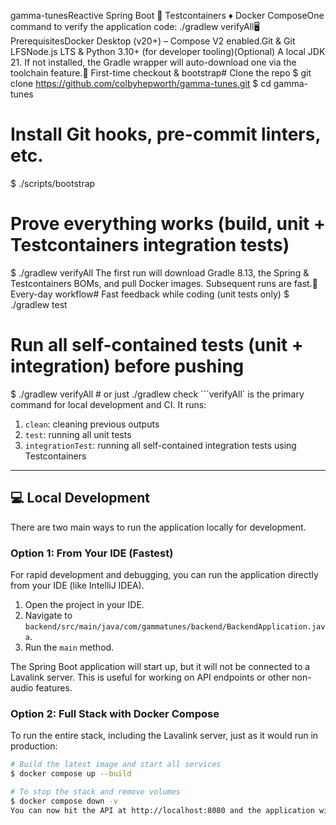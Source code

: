 gamma-tunesReactive Spring Boot 🎵 Testcontainers ♦️ Docker ComposeOne command to verify the application code: ./gradlew verifyAll🖥️ PrerequisitesDocker Desktop (v20+) – Compose V2 enabled.Git & Git LFSNode.js LTS & Python 3.10+ (for developer tooling)(Optional) A local JDK 21. If not installed, the Gradle wrapper will auto-download one via the toolchain feature.🚀 First-time checkout & bootstrap# Clone the repo
$ git clone https://github.com/colbyhepworth/gamma-tunes.git
$ cd gamma-tunes

# Install Git hooks, pre-commit linters, etc.
$ ./scripts/bootstrap

# Prove everything works (build, unit + Testcontainers integration tests)
$ ./gradlew verifyAll
The first run will download Gradle 8.13, the Spring & Testcontainers BOMs, and pull Docker images. Subsequent runs are fast.🔄 Every-day workflow# Fast feedback while coding (unit tests only)
$ ./gradlew test

# Run all self-contained tests (unit + integration) before pushing
$ ./gradlew verifyAll          # or just ./gradlew check
```verifyAll` is the primary command for local development and CI. It runs:

1.  `clean`: cleaning previous outputs
2.  `test`: running all unit tests
3.  `integrationTest`: running all self-contained integration tests using Testcontainers

---

## 💻 Local Development

There are two main ways to run the application locally for development.

### Option 1: From Your IDE (Fastest)

For rapid development and debugging, you can run the application directly from your IDE (like IntelliJ IDEA).

1.  Open the project in your IDE.
2.  Navigate to `backend/src/main/java/com/gammatunes/backend/BackendApplication.java`.
3.  Run the `main` method.

The Spring Boot application will start up, but it will not be connected to a Lavalink server. This is useful for working on API endpoints or other non-audio features.

### Option 2: Full Stack with Docker Compose

To run the entire stack, including the Lavalink server, just as it would run in production:

```bash
# Build the latest image and start all services
$ docker compose up --build

# To stop the stack and remove volumes
$ docker compose down -v
You can now hit the API at http://localhost:8080 and the application will be fully functional.🛠️ Gradle task cheat-sheetTaskWhat it doesWhen to usetestRuns fast unit tests only.Constantly during development.integrationTestRuns self-contained tests using Testcontainers.As a high-confidence check.smokeTestStarts Compose stack → runs smoke tests → stops stack.To validate the full deployed environment.verifyAllclean → test → integrationTestBefore pushing and in CI pull requests.bootJarBuilds the runnable fat-jar (build/libs/*.jar).For manual deployments.
